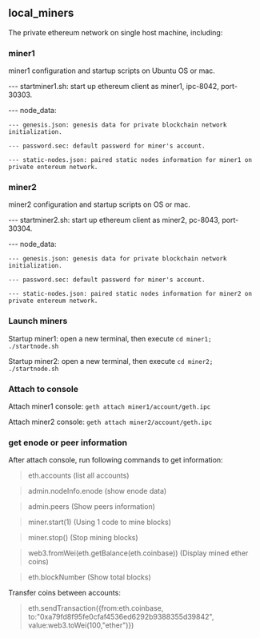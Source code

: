 ## local_miners
The private ethereum network on single host machine, including:

### miner1
miner1 configuration and startup scripts on Ubuntu OS or mac. 

--- startminer1.sh: start up ethereum client as miner1, ipc-8042, port-30303.

--- node_data:

    --- genesis.json: genesis data for private blockchain network initialization.

    --- password.sec: default password for miner's account.

    --- static-nodes.json: paired static nodes information for miner1 on private entereum network.

### miner2
miner2 configuration and startup scripts on OS or mac. 

--- startminer2.sh: start up ethereum client as miner2, pc-8043, port-30304.

--- node_data:

	--- genesis.json: genesis data for private blockchain network initialization.

	--- password.sec: default password for miner's account.

	--- static-nodes.json: paired static nodes information for miner2 on private entereum network.

### Launch miners
Startup miner1: open a new terminal, then execute `cd miner1; ./startnode.sh`

Startup miner2: open a new terminal, then execute `cd miner2; ./startnode.sh`

### Attach to console
Attach miner1 console: `geth attach miner1/account/geth.ipc`

Attach miner2 console: `geth attach miner2/account/geth.ipc`

### get enode or peer information
After attach console, run following commands to get information:

> eth.accounts									(list all accounts)

> admin.nodeInfo.enode							(show enode data)

> admin.peers									(Show peers information)

> miner.start(1)								(Using 1 code to mine blocks)

> miner.stop()									(Stop mining blocks)

> web3.fromWei(eth.getBalance(eth.coinbase))	(Display mined ether coins)

> eth.blockNumber								(Show total blocks)

Transfer coins between accounts:
> eth.sendTransaction({from:eth.coinbase, to:"0xa79fd8f95fe0cfaf4536ed6292b9388355d39842", value:web3.toWei(100,"ether")})

